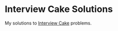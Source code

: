 # Interview Cake Solutions

My solutions to [Interview Cake](https://www.interviewcake.com/) problems.
